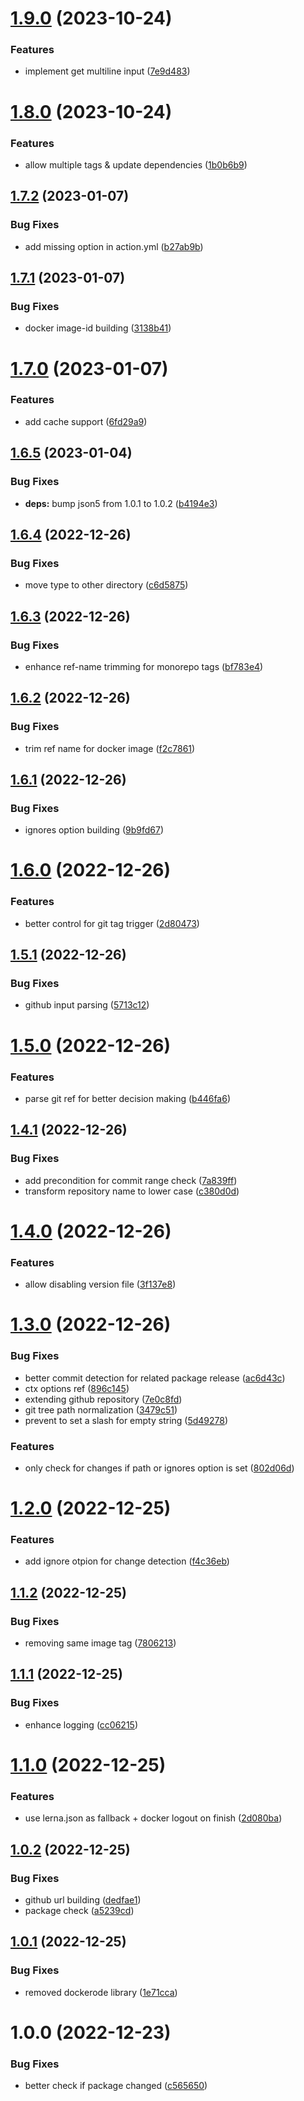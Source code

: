 # [1.9.0](https://github.com/Tada5hi/action-docker-release/compare/v1.8.0...v1.9.0) (2023-10-24)


### Features

* implement get multiline input ([7e9d483](https://github.com/Tada5hi/action-docker-release/commit/7e9d48323b498855c2573b7f00258cf76ad5ac56))

# [1.8.0](https://github.com/Tada5hi/action-docker-release/compare/v1.7.2...v1.8.0) (2023-10-24)


### Features

* allow multiple tags & update dependencies ([1b0b6b9](https://github.com/Tada5hi/action-docker-release/commit/1b0b6b9237a0fd79e8076e1558521e99f9130169))

## [1.7.2](https://github.com/Tada5hi/action-docker-release/compare/v1.7.1...v1.7.2) (2023-01-07)


### Bug Fixes

* add missing option in action.yml ([b27ab9b](https://github.com/Tada5hi/action-docker-release/commit/b27ab9b95aadd68bfb9976236656b4fc62cbecbd))

## [1.7.1](https://github.com/Tada5hi/action-docker-release/compare/v1.7.0...v1.7.1) (2023-01-07)


### Bug Fixes

* docker image-id building ([3138b41](https://github.com/Tada5hi/action-docker-release/commit/3138b41411bb0c40609fc1cef13d2fba450272f4))

# [1.7.0](https://github.com/Tada5hi/action-docker-release/compare/v1.6.5...v1.7.0) (2023-01-07)


### Features

* add cache support ([6fd29a9](https://github.com/Tada5hi/action-docker-release/commit/6fd29a982bfb531f71878e2e0b6603e8de7621e0))

## [1.6.5](https://github.com/Tada5hi/action-docker-release/compare/v1.6.4...v1.6.5) (2023-01-04)


### Bug Fixes

* **deps:** bump json5 from 1.0.1 to 1.0.2 ([b4194e3](https://github.com/Tada5hi/action-docker-release/commit/b4194e3edc4fad0c2b41cba6ea2730e2a31206ec))

## [1.6.4](https://github.com/Tada5hi/action-docker-release/compare/v1.6.3...v1.6.4) (2022-12-26)


### Bug Fixes

* move type to other directory ([c6d5875](https://github.com/Tada5hi/action-docker-release/commit/c6d5875613132515a70638f6b254b824a8e5f50c))

## [1.6.3](https://github.com/Tada5hi/action-docker-release/compare/v1.6.2...v1.6.3) (2022-12-26)


### Bug Fixes

* enhance ref-name trimming for monorepo tags ([bf783e4](https://github.com/Tada5hi/action-docker-release/commit/bf783e4f0ea6eaa986b45007940a1d8bf59c54ec))

## [1.6.2](https://github.com/Tada5hi/action-docker-release/compare/v1.6.1...v1.6.2) (2022-12-26)


### Bug Fixes

* trim ref name for docker image ([f2c7861](https://github.com/Tada5hi/action-docker-release/commit/f2c7861d6453119a96115bdfd3f6fe5efd2a06d8))

## [1.6.1](https://github.com/Tada5hi/action-docker-release/compare/v1.6.0...v1.6.1) (2022-12-26)


### Bug Fixes

* ignores option building ([9b9fd67](https://github.com/Tada5hi/action-docker-release/commit/9b9fd673aa5222d0ca19d16515e813ac449b8e24))

# [1.6.0](https://github.com/Tada5hi/action-docker-release/compare/v1.5.1...v1.6.0) (2022-12-26)


### Features

* better control for git tag trigger ([2d80473](https://github.com/Tada5hi/action-docker-release/commit/2d8047392b5a113607678212a8777c592975352a))

## [1.5.1](https://github.com/Tada5hi/action-docker-release/compare/v1.5.0...v1.5.1) (2022-12-26)


### Bug Fixes

* github input parsing ([5713c12](https://github.com/Tada5hi/action-docker-release/commit/5713c12b8f573ed422781796fc1d1d6b52045e01))

# [1.5.0](https://github.com/Tada5hi/action-docker-release/compare/v1.4.1...v1.5.0) (2022-12-26)


### Features

* parse git ref for better decision making ([b446fa6](https://github.com/Tada5hi/action-docker-release/commit/b446fa6bd167e56343a5784c5976effe41341ab6))

## [1.4.1](https://github.com/Tada5hi/action-docker-release/compare/v1.4.0...v1.4.1) (2022-12-26)


### Bug Fixes

* add precondition for commit range check ([7a839ff](https://github.com/Tada5hi/action-docker-release/commit/7a839ffe3efde3479fd9196703e94e65552c32bb))
* transform repository name to lower case ([c380d0d](https://github.com/Tada5hi/action-docker-release/commit/c380d0d2e445abea615fbed9d79ea560d0cf4da3))

# [1.4.0](https://github.com/Tada5hi/action-docker-release/compare/v1.3.0...v1.4.0) (2022-12-26)


### Features

* allow disabling version file ([3f137e8](https://github.com/Tada5hi/action-docker-release/commit/3f137e8279dba7ec899eb0b185e46956ac659477))

# [1.3.0](https://github.com/Tada5hi/action-docker-release/compare/v1.2.0...v1.3.0) (2022-12-26)


### Bug Fixes

* better commit detection for related package release ([ac6d43c](https://github.com/Tada5hi/action-docker-release/commit/ac6d43c6c4a68ffb63dabbaeb57010270c435687))
* ctx options ref ([896c145](https://github.com/Tada5hi/action-docker-release/commit/896c14555d341596e35c735ec1366faac14145d1))
* extending github repository ([7e0c8fd](https://github.com/Tada5hi/action-docker-release/commit/7e0c8fda8dbd3f20241ad85d7b82d05157eb8395))
* git tree path normalization ([3479c51](https://github.com/Tada5hi/action-docker-release/commit/3479c516dcf3b9d6f58e856d909b6b1c77ac7b71))
* prevent to set a slash for empty string ([5d49278](https://github.com/Tada5hi/action-docker-release/commit/5d492780ac894206c07c96ba9bc6dac547871fe3))


### Features

* only check for changes if path or ignores option is set ([802d06d](https://github.com/Tada5hi/action-docker-release/commit/802d06dc0576b810689239495a4bbf73b82cb217))

# [1.2.0](https://github.com/Tada5hi/action-docker-release/compare/v1.1.2...v1.2.0) (2022-12-25)


### Features

* add ignore otpion for change detection ([f4c36eb](https://github.com/Tada5hi/action-docker-release/commit/f4c36eba052bbca6e0010f1c0533eec20a115ca2))

## [1.1.2](https://github.com/Tada5hi/action-docker-release/compare/v1.1.1...v1.1.2) (2022-12-25)


### Bug Fixes

* removing same image tag ([7806213](https://github.com/Tada5hi/action-docker-release/commit/78062132b55e5d1319b0f9fb7bc22d3c4604f01e))

## [1.1.1](https://github.com/Tada5hi/action-docker-release/compare/v1.1.0...v1.1.1) (2022-12-25)


### Bug Fixes

* enhance logging ([cc06215](https://github.com/Tada5hi/action-docker-release/commit/cc06215158388c19cc6dc097266210678ab29a37))

# [1.1.0](https://github.com/Tada5hi/action-docker-js/compare/v1.0.2...v1.1.0) (2022-12-25)


### Features

* use lerna.json as fallback + docker logout on finish ([2d080ba](https://github.com/Tada5hi/action-docker-js/commit/2d080baae952529ad7b328991a05a9e21fe5394f))

## [1.0.2](https://github.com/Tada5hi/action-docker-js/compare/v1.0.1...v1.0.2) (2022-12-25)


### Bug Fixes

* github url building ([dedfae1](https://github.com/Tada5hi/action-docker-js/commit/dedfae16d6ec4f730690a36f885118600b6a13e3))
* package check ([a5239cd](https://github.com/Tada5hi/action-docker-js/commit/a5239cdc016a9eeb3fa8ca208ad0bebc55016cdc))

## [1.0.1](https://github.com/Tada5hi/action-docker-js/compare/v1.0.0...v1.0.1) (2022-12-25)


### Bug Fixes

* removed dockerode library ([1e71cca](https://github.com/Tada5hi/action-docker-js/commit/1e71cca2b7eeb9cfddcc70fab1b0f6da1dc898d8))

# 1.0.0 (2022-12-23)


### Bug Fixes

* better check if package changed ([c565650](https://github.com/Tada5hi/action-docker-js/commit/c565650dd032f8efca7de72065797022b398a586))
